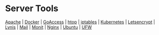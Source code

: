 # Server Tools

[Apache](apache) |
[Docker](docker) |
[GoAccess](goaccess) |
[htop](htop) |
[iptables](iptables) |
[Kubernetes](kubernetes) |
[Letsencrypt](letsencrypt) |
[Lynis](lynis) |
[Mail](mail) |
[Monit](monit) |
[Nginx](nginx) |
[Ubuntu](ubuntu) |
[UFW](ufw)
